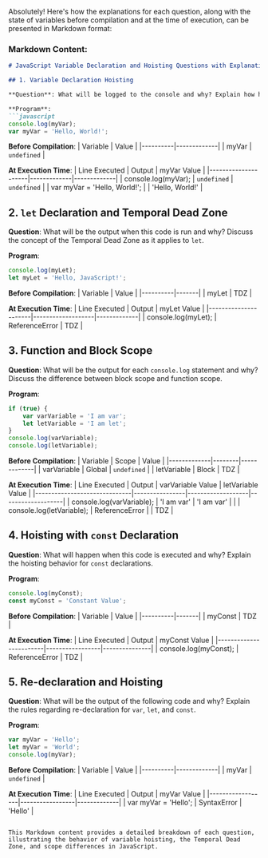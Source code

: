 Absolutely! Here's how the explanations for each question, along with the state of variables before compilation and at the time of execution, can be presented in Markdown format:

### Markdown Content:

```markdown
# JavaScript Variable Declaration and Hoisting Questions with Explanations

## 1. Variable Declaration Hoisting

**Question**: What will be logged to the console and why? Explain how hoisting works for `var` declarations.

**Program**:
```javascript
console.log(myVar);
var myVar = 'Hello, World!';
```

**Before Compilation**:
| Variable | Value       |
|----------|-------------|
| myVar    | `undefined` |

**At Execution Time**:
| Line Executed       | Output      | myVar Value |
|---------------------|-------------|-------------|
| console.log(myVar); | `undefined` | `undefined` |
| var myVar = 'Hello, World!'; | | 'Hello, World!' |

## 2. `let` Declaration and Temporal Dead Zone

**Question**: What will be the output when this code is run and why? Discuss the concept of the Temporal Dead Zone as it applies to `let`.

**Program**:
```javascript
console.log(myLet);
let myLet = 'Hello, JavaScript!';
```

**Before Compilation**:
| Variable | Value |
|----------|-------|
| myLet    | TDZ   |

**At Execution Time**:
| Line Executed        | Output            | myLet Value |
|----------------------|-------------------|-------------|
| console.log(myLet);  | ReferenceError    | TDZ         |

## 3. Function and Block Scope

**Question**: What will be the output for each `console.log` statement and why? Discuss the difference between block scope and function scope.

**Program**:
```javascript
if (true) {
    var varVariable = 'I am var';
    let letVariable = 'I am let';
}
console.log(varVariable);
console.log(letVariable);
```

**Before Compilation**:
| Variable    | Scope  | Value       |
|-------------|--------|-------------|
| varVariable | Global | `undefined` |
| letVariable | Block  | TDZ         |

**At Execution Time**:
| Line Executed                | Output         | varVariable Value | letVariable Value |
|------------------------------|----------------|-------------------|-------------------|
| console.log(varVariable);    | 'I am var'     | 'I am var'        |                   |
| console.log(letVariable);    | ReferenceError |                   | TDZ               |

## 4. Hoisting with `const` Declaration

**Question**: What will happen when this code is executed and why? Explain the hoisting behavior for `const` declarations.

**Program**:
```javascript
console.log(myConst);
const myConst = 'Constant Value';
```

**Before Compilation**:
| Variable | Value |
|----------|-------|
| myConst  | TDZ   |

**At Execution Time**:
| Line Executed          | Output          | myConst Value |
|------------------------|-----------------|---------------|
| console.log(myConst);  | ReferenceError  | TDZ           |

## 5. Re-declaration and Hoisting

**Question**: What will be the output of the following code and why? Explain the rules regarding re-declaration for `var`, `let`, and `const`.

**Program**:
```javascript
var myVar = 'Hello';
let myVar = 'World';
console.log(myVar);
```

**Before Compilation**:
| Variable | Value       |
|----------|-------------|
| myVar    | `undefined` |

**At Execution Time**:
| Line Executed    | Output          | myVar Value |
|------------------|-----------------|-------------|
| var myVar = 'Hello'; | SyntaxError | 'Hello'     |

```

This Markdown content provides a detailed breakdown of each question, illustrating the behavior of variable hoisting, the Temporal Dead Zone, and scope differences in JavaScript.